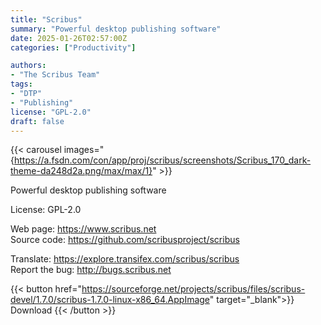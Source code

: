 ```yaml
---
title: "Scribus"
summary: "Powerful desktop publishing software"
date: 2025-01-26T02:57:00Z
categories: ["Productivity"]

authors:
- "The Scribus Team"
tags: 
- "DTP"
- "Publishing"
license: "GPL-2.0"
draft: false
---
```


{{< carousel images="{https://a.fsdn.com/con/app/proj/scribus/screenshots/Scribus_170_dark-theme-da248d2a.png/max/max/1}" >}}

Powerful desktop publishing software

License: GPL-2.0

Web page: <https://www.scribus.net>  
Source code: <https://github.com/scribusproject/scribus>

Translate: <https://explore.transifex.com/scribus/scribus>  
Report the bug: <http://bugs.scribus.net>  

{{< button href="https://sourceforge.net/projects/scribus/files/scribus-devel/1.7.0/scribus-1.7.0-linux-x86_64.AppImage" target="_blank">}}
Download
{{< /button >}}